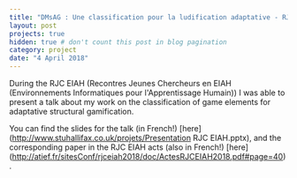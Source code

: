 ```yaml
---
title: "DMsAG : Une classification pour la ludification adaptative - RJC EIAH Talk"
layout: post
projects: true
hidden: true # don't count this post in blog pagination
category: project
date: "4 April 2018"
---
```


During the RJC EIAH (Recontres Jeunes Chercheurs en EIAH (Environnements Informatiques pour l'Apprentissage Humain)) I was able to present a talk about my work on the classification of game elements for adaptative structural gamification. 

You can find the slides for the talk (in French!) [here] (http://www.stuhallifax.co.uk/projets/Presentation RJC EIAH.pptx), and the corresponding paper in the RJC EIAH acts (also in French!) [here] (http://atief.fr/sitesConf/rjceiah2018/doc/ActesRJCEIAH2018.pdf#page=40).